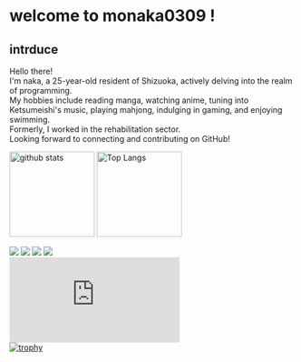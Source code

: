 # welcome to monaka0309 !
## intrduce
Hello there! <br>
I'm naka, a 25-year-old resident of Shizuoka, actively delving into the realm of programming. <br>
My hobbies include reading manga, watching anime, tuning into Ketsumeishi's music, playing mahjong, indulging in gaming, and enjoying swimming. <br>
Formerly, I worked in the rehabilitation sector. <br>
Looking forward to connecting and contributing on GitHub!<br>

<p align="left"> 
  <img alt="github stats" height="150px" src="https://github-readme-stats.vercel.app/api?username=monaka0309&theme=gruvbox&show_icons=ture" />
  <img alt="Top Langs" height="150px" src="https://github-readme-stats.vercel.app/api/top-langs/?username=monaka0309&layout=compact&show_icons=true&theme=gruvbox" />
</p>

 ![](http://github-profile-summary-cards.vercel.app/api/cards/profile-details?username=monaka0309&theme=gruvbox)
 ![](http://github-profile-summary-cards.vercel.app/api/cards/most-commit-language?username=monaka0309&theme=gruvbox)
 ![](http://github-profile-summary-cards.vercel.app/api/cards/stats?username=monaka0309&theme=gruvbox)
 ![](http://github-profile-summary-cards.vercel.app/api/cards/productive-time?username=monaka0309&theme=gruvboxt&utcOffset=8)
 <br>
 [![My Stats](https://github-stats-evirunurm.vercel.app/api/stats.js?username=monaka0309)](https://github.com/evirunurm/github-stats)
 <br>
 [![trophy](https://github-profile-trophy.vercel.app/?username=monaka0309&theme=onedark)](https://github.com/monaka0309/github-profile-trophy)

<!---
monaka0309/monaka0309 is a ✨ special ✨ repository because its `README.md` (this file) appears on your GitHub profile.
You can click the Preview link to take a look at your changes.
--->
